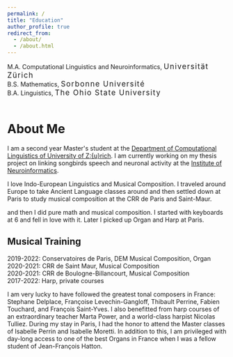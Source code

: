 ```yaml
---
permalink: /
title: "Education"
author_profile: true
redirect_from: 
  - /about/
  - /about.html
---
```

M.A. Computational Linguistics and Neuroinformatics, <span style="font-size: 1.2em; letter-spacing: 0.1em;">Universität Zürich</span><br>
B.S. Mathematics, <span style="font-size: 1.2em; letter-spacing: 0.1em;">Sorbonne Université</span><br>
B.A. Linguistics, <span style="font-size: 1.2em; letter-spacing: 0.1em;">The Ohio State University</span><br><br>

About Me
=====
I am a second year Master's student at the [Department of Computational Linguistics of University of Z\:{u}rich](https://www.cl.uzh.ch/en.html). I am currently working on my thesis project on linking songbirds speech and neuronal activity at the [Institute of Neuroinformatics](https://www.ini.uzh.ch/en.html).

I love Indo-European Linguistics and Musical Composition. I traveled around Europe to take Ancient Language classes around and then settled down at Paris to study musical composition at the CRR de Paris and Saint-Maur.

and then I did pure math and musical composition. I started with keyboards at 6 and fell in love with it. Later I picked up Organ and Harp at Paris.


Musical Training
-----
2019-2022: Conservatoires de Paris, DEM Musical Composition, Organ<br>
2020-2021: CRR de Saint Maur, Musical Composition<br>
2020-2021: CRR de Boulogne-Billancourt, Musical Composition<br>
2017-2022: Harp, private courses<br>


I am very lucky to have followed the greatest tonal composers in France: Stephane Delplace, Françoise Levechin-Gangloff, Thibault Perrine, Fabien Touchard, and François Saint-Yves. I also benefitted from harp courses of an extraordinary teacher Marta Power, and a world-class harpist Nicolas Tulliez. During my stay in Paris, I had the honor to attend the Master classes of Isabelle Perrin and Isabelle Moretti. In addition to this, I am privileged with day-long access to one of the best Organs in France when I was a fellow student of Jean-François Hatton.

